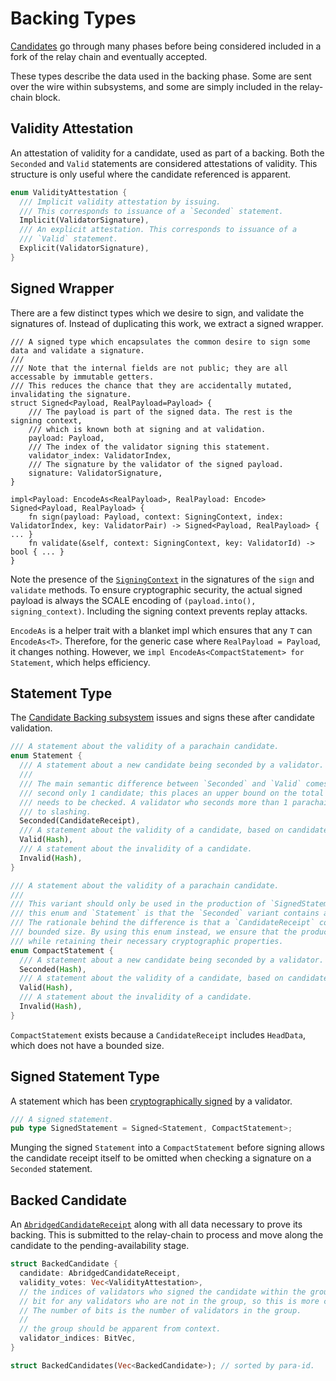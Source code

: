 # Backing Types

[Candidates](candidate.html) go through many phases before being considered included in a fork of the relay chain and eventually accepted.

These types describe the data used in the backing phase. Some are sent over the wire within subsystems, and some are simply included in the relay-chain block.

## Validity Attestation

An attestation of validity for a candidate, used as part of a backing. Both the `Seconded` and `Valid` statements are considered attestations of validity. This structure is only useful where the candidate referenced is apparent.

```rust
enum ValidityAttestation {
  /// Implicit validity attestation by issuing.
  /// This corresponds to issuance of a `Seconded` statement.
  Implicit(ValidatorSignature),
  /// An explicit attestation. This corresponds to issuance of a
  /// `Valid` statement.
  Explicit(ValidatorSignature),
}
```

## Signed Wrapper

There are a few distinct types which we desire to sign, and validate the signatures of. Instead of duplicating this work, we extract a signed wrapper.

```rust,ignore
/// A signed type which encapsulates the common desire to sign some data and validate a signature.
///
/// Note that the internal fields are not public; they are all accessable by immutable getters.
/// This reduces the chance that they are accidentally mutated, invalidating the signature.
struct Signed<Payload, RealPayload=Payload> {
    /// The payload is part of the signed data. The rest is the signing context,
    /// which is known both at signing and at validation.
    payload: Payload,
    /// The index of the validator signing this statement.
    validator_index: ValidatorIndex,
    /// The signature by the validator of the signed payload.
    signature: ValidatorSignature,
}

impl<Payload: EncodeAs<RealPayload>, RealPayload: Encode> Signed<Payload, RealPayload> {
    fn sign(payload: Payload, context: SigningContext, index: ValidatorIndex, key: ValidatorPair) -> Signed<Payload, RealPayload> { ... }
    fn validate(&self, context: SigningContext, key: ValidatorId) -> bool { ... }
}
```

Note the presence of the [`SigningContext`](../types/candidate.html#signing-context) in the signatures of the `sign` and `validate` methods. To ensure cryptographic security, the actual signed payload is always the SCALE encoding of `(payload.into(), signing_context)`. Including the signing context prevents replay attacks.

`EncodeAs` is a helper trait with a blanket impl which ensures that any `T` can `EncodeAs<T>`. Therefore, for the generic case where `RealPayload = Payload`, it changes nothing. However, we  `impl EncodeAs<CompactStatement> for Statement`, which helps efficiency.

## Statement Type

The [Candidate Backing subsystem](../node/backing/candidate-backing.html) issues and signs these after candidate validation.

```rust
/// A statement about the validity of a parachain candidate.
enum Statement {
  /// A statement about a new candidate being seconded by a validator. This is an implicit validity vote.
  ///
  /// The main semantic difference between `Seconded` and `Valid` comes from the fact that every validator may
  /// second only 1 candidate; this places an upper bound on the total number of candidates whose validity
  /// needs to be checked. A validator who seconds more than 1 parachain candidate per relay head is subject
  /// to slashing.
  Seconded(CandidateReceipt),
  /// A statement about the validity of a candidate, based on candidate's hash.
  Valid(Hash),
  /// A statement about the invalidity of a candidate.
  Invalid(Hash),
}

/// A statement about the validity of a parachain candidate.
///
/// This variant should only be used in the production of `SignedStatement`s. The only difference between
/// this enum and `Statement` is that the `Seconded` variant contains a `Hash` instead of a `CandidateReceipt`.
/// The rationale behind the difference is that a `CandidateReceipt` contains `HeadData`, which does not have
/// bounded size. By using this enum instead, we ensure that the production and validation of signatures is fast
/// while retaining their necessary cryptographic properties.
enum CompactStatement {
  /// A statement about a new candidate being seconded by a validator. This is an implicit validity vote.
  Seconded(Hash),
  /// A statement about the validity of a candidate, based on candidate's hash.
  Valid(Hash),
  /// A statement about the invalidity of a candidate.
  Invalid(Hash),
}
```

`CompactStatement` exists because a `CandidateReceipt` includes `HeadData`, which does not have a bounded size.

## Signed Statement Type

A statement which has been [cryptographically signed](#signed-wrapper) by a validator.

```rust
/// A signed statement.
pub type SignedStatement = Signed<Statement, CompactStatement>;
```

Munging the signed `Statement` into a `CompactStatement` before signing allows the candidate receipt itself to be omitted when checking a signature on a `Seconded` statement.

## Backed Candidate

An [`AbridgedCandidateReceipt`](candidate.html#abridgedcandidatereceipt) along with all data necessary to prove its backing. This is submitted to the relay-chain to process and move along the candidate to the pending-availability stage.

```rust
struct BackedCandidate {
  candidate: AbridgedCandidateReceipt,
  validity_votes: Vec<ValidityAttestation>,
  // the indices of validators who signed the candidate within the group. There is no need to include
  // bit for any validators who are not in the group, so this is more compact.
  // The number of bits is the number of validators in the group.
  //
  // the group should be apparent from context.
  validator_indices: BitVec,
}

struct BackedCandidates(Vec<BackedCandidate>); // sorted by para-id.
```
